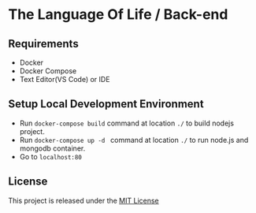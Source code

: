 # The Language Of Life / Back-end

## Requirements 
- Docker
- Docker Compose
- Text Editor(VS Code) or IDE 

## Setup Local Development Environment
- Run `docker-compose build` command at location `./` to build nodejs project.
- Run `docker-compose up -d ` command at location `./` to run node.js and mongodb container.
- Go to `localhost:80`

## License

This project is released under the [MIT License](LICENSE)

